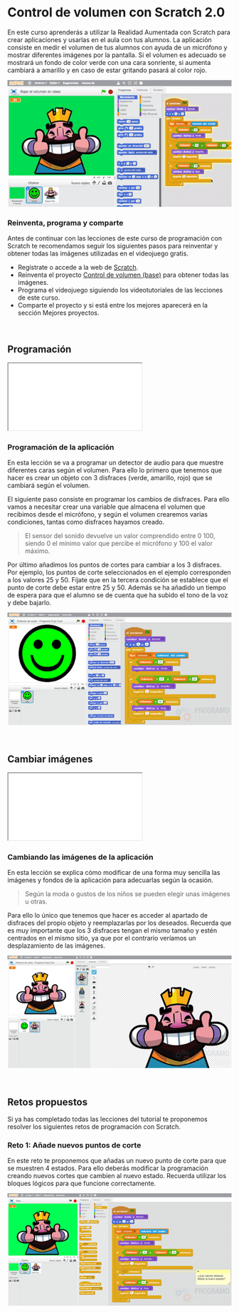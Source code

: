 # Control de volumen con Scratch 2.0

En este curso aprenderás a utilizar la Realidad Aumentada con Scratch para crear aplicaciones y usarlas en el aula con tus alumnos. La aplicación consiste en medir el volumen de tus alumnos con ayuda de un micrófono y mostrar diferentes imágenes por la pantalla. Si el volumen es adecuado se mostrará un fondo de color verde con una cara sonriente, si aumenta cambiará a amarillo y en caso de estar gritando pasará al color rojo.

![](img/preview.gif)

### Reinventa, programa y comparte

Antes de continuar con las lecciones de este curso de programación con Scratch te recomendamos seguir los siguientes pasos para reinventar y obtener todas las imágenes utilizadas en el videojuego gratis.

- Regístrate o accede a la web de <a target="_blank" href="https://scratch.mit.edu">Scratch</a>.
- Reinventa el proyecto <a target="_blank" href="https://scratch.mit.edu/projects/159779241/editor">Control de volumen (base)</a> para obtener todas las imágenes.
- Programa el videojuego siguiendo los videotutoriales de las lecciones de este curso.
- Comparte el proyecto y si está entre los mejores aparecerá en la sección Mejores proyectos.



<br />



## Programación

<div class="iframe">
  <iframe src="//www.youtube.com/embed/OWlknXdxZHo" allowfullscreen></iframe>
</div>

### Programación de la aplicación

En esta lección se va a programar un detector de audio para que muestre diferentes caras según el volumen. Para ello lo primero que tenemos que hacer es crear un objeto con 3 disfraces (verde, amarillo, rojo) que se cambiará según el volumen.

El siguiente paso consiste en programar los cambios de disfraces. Para ello vamos a necesitar crear una variable que almacena el volumen que recibimos desde el micrófono, y según el volumen crearemos varias condiciones, tantas como disfraces hayamos creado.

> El sensor del sonido devuelve un valor comprendido entre 0 100, siendo 0 el mínimo valor que percibe el micrófono y 100 el valor máximo.

Por último añadimos los puntos de cortes para cambiar a los 3 disfraces. Por ejemplo, los puntos de corte seleccionados en el ejemplo corresponden a los valores 25 y 50. Fíjate que en la tercera condición se establece que el punto de corte debe estar entre 25 y 50. Además se ha añadido un tiempo de espera para que el alumno se de cuenta que ha subido el tono de la voz y debe bajarlo.

![](img/programacion.png)



<br />



## Cambiar imágenes

<div class="iframe">
  <iframe src="//www.youtube.com/embed/UtP-yvxfEO0" allowfullscreen></iframe>
</div>

### Cambiando las imágenes de la aplicación

En esta lección se explica cómo modificar de una forma muy sencilla las imágenes y fondos de la aplicación para adecuarlas según la ocasión.

> Según la moda o gustos de los niños se pueden elegir unas imágenes u otras.

Para ello lo único que tenemos que hacer es acceder al apartado de disfraces del propio objeto y reemplazarlas por los deseados. Recuerda que es muy importante que los 3 disfraces tengan el mismo tamaño y estén centrados en el mismo sitio, ya que por el contrario veríamos un desplazamiento de las imágenes.

![](img/disfraces.png)



<br />



## Retos propuestos

Si ya has completado todas las lecciones del tutorial te proponemos resolver los siguientes retos de programación con Scratch.

### Reto 1: Añade nuevos puntos de corte

En este reto te proponemos que añadas un nuevo punto de corte para que se muestren 4 estados. Para ello deberás modificar la programación creando nuevos cortes que cambien al nuevo estado. Recuerda utilizar los bloques lógicos para que funcione correctamente.

![](img/reto-1.png)
